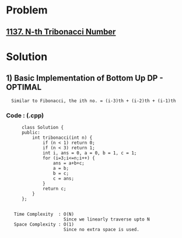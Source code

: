 # Problem

## [1137. N-th Tribonacci Number](https://leetcode.com/problems/n-th-tribonacci-number/)


# Solution 

## 1) Basic Implementation of Bottom Up DP - OPTIMAL

      Similar to Fibonacci, the ith no. = (i-3)th + (i-2)th + (i-1)th
      
      
   ### Code : (.cpp)
    
          class Solution {
          public:
              int tribonacci(int n) {
                  if (n < 1) return 0;
                  if (n < 3) return 1;
                  int i, ans = 0, a = 0, b = 1, c = 1;
                  for (i=3;i<=n;i++) {
                      ans = a+b+c;
                      a = b;
                      b = c;
                      c = ans;
                  }
                  return c;
              }
          };
            
            
       Time Complexity  : O(N) 
                          Since we linearly traverse upto N
       Space Complexity : O(1)
                          Since no extra space is used.
   
